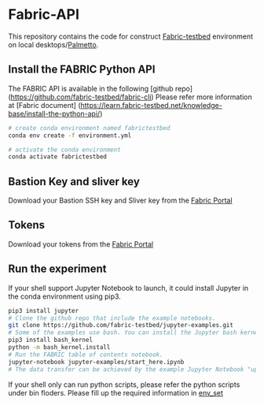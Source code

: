 # Fabric-API

This repository contains the code for construct [Fabric-testbed](https://fabric-testbed.net/) environment on local desktops/[Palmetto](https://www.palmetto.clemson.edu/palmetto/). 

## Install the FABRIC Python API

The FABRIC API is available in the following [github repo] (https://github.com/fabric-testbed/fabric-cli)
Please refer more information at [Fabric document] (https://learn.fabric-testbed.net/knowledge-base/install-the-python-api/)

```bash
# create conda environment named fabrictestbed
conda env create -f environment.yml

# activate the conda environment 
conda activate fabrictestbed
```

## Bastion Key and sliver key
Download your Bastion SSH key and Sliver key from the [Fabric Portal](https://portal.fabric-testbed.net/)
## Tokens
Download your tokens from the [Fabric Portal](https://portal.fabric-testbed.net/)

## Run the experiment 
If your shell support Jupyter Notebook to launch, it could install Jupyter in the conda environment using pip3.

```bash
pip3 install jupyter
# Clone the github repo that include the example notebooks.
git clone https://github.com/fabric-testbed/jupyter-examples.git
# Some of the examples use bash. You can install the Jupyter bash kernel if you want to use these notebooks.
pip3 install bash_kernel
python -m bash_kernel.install
# Run the FABRIC table of contents notebook.
jupyter-notebook jupyter-examples/start_here.ipynb
# The data transfer can be achieved by the example Jupyter Notebook "upload_and_execute.ipynb" 
```

If your shell only can run python scripts, please refer the python scripts under bin floders.
Please fill up the required information in [env_set](https://github.com/xai990/Fabric-API/blob/main/bin/set_env.py)

